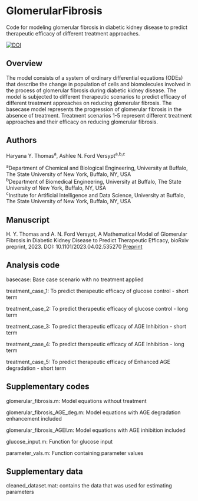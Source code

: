 # GlomerularFibrosis
Code for modeling glomerular fibrosis in diabetic kidney disease to predict therapeutic efficacy of different treatment approaches. 

[![DOI](https://zenodo.org/badge/642514223.svg)](https://zenodo.org/badge/latestdoi/642514223)


## Overview
The model consists of a system of ordinary differential equations (ODEs) that describe the change in population of cells and biomolecules involved in the process of glomerular fibrosis during diabetic kidney disease. The model is subjected to different therapeutic scenarios to predict efficacy of different treatment approaches on reducing glomerular fibrosis. The basecase model represents the progression of glomerular fibrosis in the absence of treatment. Treatment scenarios 1-5 represent different treatment approaches and their efficacy on reducing glomerular fibrosis.

## Authors
Haryana Y. Thomas<sup>a</sup>,  Ashlee N. Ford Versypt<sup>a,b,c</sup>

<sup>a</sup>Department of Chemical and Biological Engineering, University at Buffalo, The State University of New York, Buffalo, NY, USA<br/>
<sup>b</sup>Department of Biomedical Engineering, University at Buffalo, The State University of New York, Buffalo, NY, USA<br/>
<sup>c</sup>Institute for Artificial Intelligence and Data Science, University at Buffalo, The State University of New York, Buffalo, NY, USA<br/>

## Manuscript
H. Y. Thomas and A. N. Ford Versypt, A Mathematical Model of Glomerular Fibrosis in Diabetic Kidney Disease to Predict Therapeutic Efficacy, bioRxiv preprint, 2023. DOI: 10.1101/2023.04.02.535270 [Preprint](https://biorxiv.org/cgi/content/short/2023.04.02.535270)

## Analysis code

basecase: Base case scenario with no treatment applied

treatment_case_1: To predict therapeutic efficacy of glucose control - short term

treatment_case_2: To predict therapeutic efficacy of glucose control - long term

treatment_case_3: To predict therapeutic efficacy of AGE Inhibition - short term

treatment_case_4: To predict therapeutic efficacy of AGE Inhibition - long term

treatment_case_5: To predict therapeutic efficacy of Enhanced AGE degradation - short term


## Supplementary codes

glomerular_fibrosis.m: Model equations without treatment

glomerular_fibrosis_AGE_deg.m: Model equations with AGE degradation enhancement included

glomerular_fibrosis_AGEI.m: Model equations with AGE inhibition included

glucose_input.m: Function for glucose input

parameter_vals.m: Function containing parameter values


## Supplementary data 

cleaned_dataset.mat: contains the data that was used for estimating parameters
